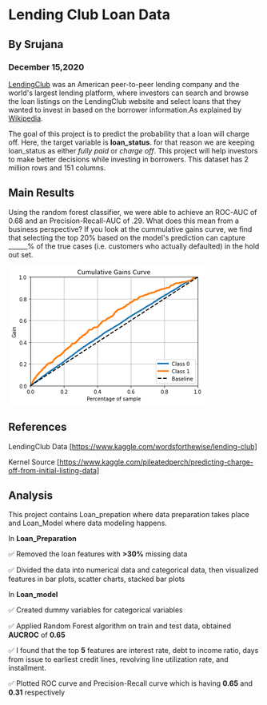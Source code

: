 # Lending Club Loan Data

## By Srujana
### December 15,2020

[LendingClub](https://www.lendingclub.com/) was an American peer-to-peer lending company and the world's largest lending platform, where investors can search and browse the loan listings on the LendingClub website and select loans that they wanted to invest in based on the borrower information.As explained by [Wikipedia](https://en.wikipedia.org/wiki/LendingClub).

The goal of this project is to predict the probability that a loan will charge off. Here, the target variable is **loan_status**. for that reason we are keeping loan_status as either *fully paid* or *charge off*. This project will help investors to make better decisions while investing in borrowers. This dataset has 2 million rows and 151 columns.

## Main Results

Using the random forest classifier, we were able to achieve an ROC-AUC of 0.68 and an Precision-Recall-AUC of .29. What does this mean from a business perspective? If you look at the cummulative gains curve, we find that selecting the top 20% based on the model's prediction can capture ______% of the true cases (i.e. customers who actually defaulted) in the hold out set.

![cummulative_gain](imgs/cummulativegains.png)

## References

LendingClub Data   [https://www.kaggle.com/wordsforthewise/lending-club]

Kernel Source [https://www.kaggle.com/pileatedperch/predicting-charge-off-from-initial-listing-data]

## Analysis

This project contains Loan_prepation where data preparation takes place and Loan_Model where data modeling happens.

In **Loan_Preparation**

:white_check_mark: Removed the loan features with **>30%** missing data

:white_check_mark: Divided the data into numerical data and categorical data, then visualized features in bar plots, scatter charts, stacked bar plots

In **Loan_model**

:white_check_mark: Created dummy variables for categorical variables

:white_check_mark: Applied Random Forest algorithm on train and test data, obtained **AUCROC** of **0.65**

:white_check_mark: I found that the top **5** features are
interest rate, debt to income ratio, days from issue to earliest credit lines, revolving line utilization rate, and installment.

:white_check_mark: Plotted ROC curve and Precision-Recall curve which is having **0.65** and **0.31** respectively
